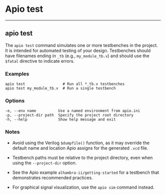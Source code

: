 # Apio test

---

## apio test

The `apio test` command simulates one or more testbenches in the project.
It is intended for automated testing of your design. Testbenches should
have filenames ending in `_tb` (e.g., `my_module_tb.v`) and should use
the `$fatal` directive to indicate errors.

<h3>Examples</h3>

```
apio test                 # Run all *_tb.v testbenches
apio test my_module_tb.v  # Run a single testbench
```

<h3>Options</h3>

```
-e, --env name          Use a named environment from apio.ini
-p, --project-dir path  Specify the project root directory
-h, --help              Show help message and exit
```

<h3>Notes</h3>

- Avoid using the Verilog `$dumpfile()` function, as it may override
  the default name and location Apio assigns for the generated `.vcd` file.

- Testbench paths must be relative to the project directory,
  even when using the `--project-dir` option.

- See the Apio example `alhambra-ii/getting-started` for a testbench
  that demonstrates recommended practices.

- For graphical signal visualization, use the `apio sim` command instead.
